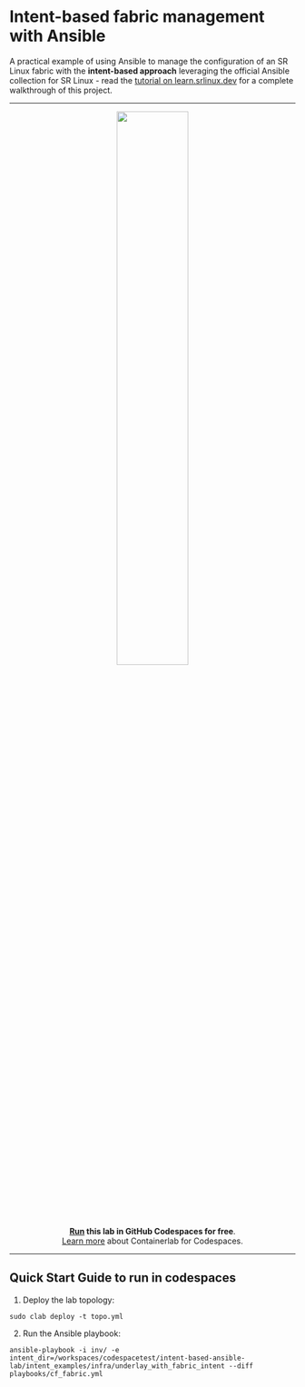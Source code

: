 # Intent-based fabric management with Ansible

A practical example of using Ansible to manage the configuration of an SR Linux fabric with the **intent-based approach** leveraging the official Ansible collection for SR Linux - read the [tutorial on learn.srlinux.dev](http://learn.srlinux.dev/tutorials/programmability/ansible/intent-based-management) for a complete walkthrough of this project.



---
<div align=center>
<a href="https://codespaces.new/srl-labs/intent-based-ansible-lab?quickstart=1">
<img src="https://gitlab.com/rdodin/pics/-/wikis/uploads/d78a6f9f6869b3ac3c286928dd52fa08/run_in_codespaces-v1.svg?sanitize=true" style="width:50%"/></a>

**[Run](https://codespaces.new/srl-labs/intent-based-ansible-lab?quickstart=1) this lab in GitHub Codespaces for free**.  
[Learn more](https://containerlab.dev/manual/codespaces/) about Containerlab for Codespaces.

</div>

---

## Quick Start Guide to run in codespaces

1. Deploy the lab topology:
```
sudo clab deploy -t topo.yml
``` 
2. Run the Ansible playbook:
```
ansible-playbook -i inv/ -e intent_dir=/workspaces/codespacetest/intent-based-ansible-lab/intent_examples/infra/underlay_with_fabric_intent --diff playbooks/cf_fabric.yml
``` 